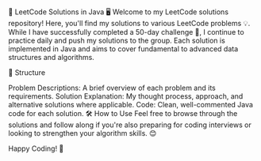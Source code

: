 🚀 LeetCode Solutions in Java 🖥️
Welcome to my LeetCode solutions repository! Here, you'll find my solutions to various LeetCode problems 💡. While I have successfully completed a 50-day challenge 🎯, I continue to practice daily and push my solutions to the group. Each solution is implemented in Java and aims to cover fundamental to advanced data structures and algorithms.

🔹 Structure

Problem Descriptions: A brief overview of each problem and its requirements.
Solution Explanation: My thought process, approach, and alternative solutions where applicable.
Code: Clean, well-commented Java code for each solution.
🛠️ How to Use
Feel free to browse through the solutions and follow along if you're also preparing for coding interviews or looking to strengthen your algorithm skills. 😊

Happy Coding! 🎉
